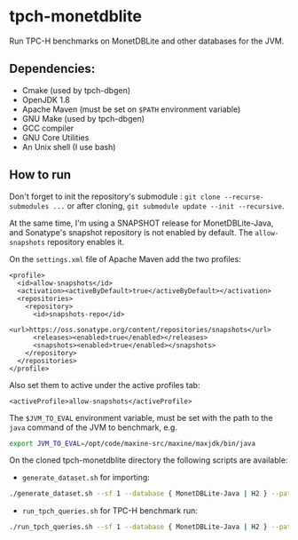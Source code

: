 # tpch-monetdblite
Run TPC-H benchmarks on MonetDBLite and other databases for the JVM.

## Dependencies:
- Cmake (used by tpch-dbgen)
- OpenJDK 1.8
- Apache Maven (must be set on `$PATH` environment variable)
- GNU Make (used by tpch-dbgen)
- GCC compiler
- GNU Core Utilities
- An Unix shell (I use bash)

## How to run

Don't forget to init the repository's submodule : `git clone --recurse-submodules ...` or after cloning, 
`git submodule update --init --recursive`.

At the same time, I'm using a SNAPSHOT
release for MonetDBLite-Java, and Sonatype's snapshot repository is not enabled by default. The 
`allow-snapshots` repository enables it.

On the `settings.xml` file of Apache Maven add the two profiles:

    <profile>
      <id>allow-snapshots</id>
      <activation><activeByDefault>true</activeByDefault></activation>
      <repositories>
        <repository>
          <id>snapshots-repo</id>
          <url>https://oss.sonatype.org/content/repositories/snapshots</url>
          <releases><enabled>true</enabled></releases>
          <snapshots><enabled>true</enabled></snapshots>
        </repository>
      </repositories>
    </profile>

Also set them to active under the active profiles tab:

    <activeProfile>allow-snapshots</activeProfile>

The `$JVM_TO_EVAL` environment variable, must be set with the path to the `java` command of the JVM to benchmark, e.g.

```sh
export JVM_TO_EVAL=/opt/code/maxine-src/maxine/maxjdk/bin/java
```

On the cloned tpch-monetdblite directory the following scripts are available:

- `generate_dataset.sh` for importing:
```sh
./generate_dataset.sh --sf 1 --database { MonetDBLite-Java | H2 } --path <Absolute path of MonetDBLite-Java database farm>
```

- `run_tpch_queries.sh` for TPC-H benchmark run:
```sh
./run_tpch_queries.sh --sf 1 --database { MonetDBLite-Java | H2 } --path  <Absolute path of MonetDBLite-Java database farm>
```
